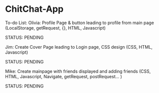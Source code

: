 # ChitChat-App
To-do List:
Olivia: Profile Page & button leading to profile from main page (LocalStorage, getRequest, {}, HTML, Javascript)  

STATUS: PENDING


Jim: Create Cover Page leading to Login page, CSS design (CSS, HTML, Javascript)   

STATUS: PENDING

Mike: Create mainpage with friends displayed and adding friends (CSS, HTML, Javascript, Navigate, getRequest, postRequest... )  

STATUS: PENDING
